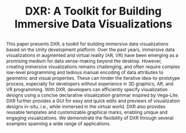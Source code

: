 ---
# this file is written in YAML http://docs.ansible.com/ansible/latest/YAMLSyntax.html
# all lines with a leading sharp are comments and will not be compiled
# longer blocks of text should start with a a leading > to escape all special characters

# URL handle for generated webpage
slug:       dxr

#specifies layout to be used for page generation (do not modify)
layout:     publication

#publication title
title:      >
   DXR: A Toolkit for Building Immersive Data Visualizations

#include in selected publications on front page (optional, delete line if not applicable)
display: selected

#list all publication authors in correct order
authors:
 - Ronell Sicat
 - Jiabao Li
 - JunYoung Choi
 - Maxime Cordeil
 - Won-ki Jeong
 - Benjamin Bach
 - Hanspeter Pfister
 
#insert publication venue (displayed on publication page)
venue:      >
   IEEE Transactions on Visualization and Computer Graphics, Vol.25, No.1 (Proceedings IEEE Information Visualization 2018), pp. 715-725
   
#insert short venue (displayed in box in publication list)
shortvenue: >
   IEEE Information Visualization 2018

#specify publication year
year:       2019

#insert abstract of publication
abstract:   >
   This paper presents DXR, a toolkit for building immersive data visualizations based on the Unity development platform. Over the past years, immersive data visualizations in augmented and virtual reality (AR, VR) have been emerging as a promising medium for data sense-making beyond the desktop. However, creating immersive visualizations remains challenging, and often require complex low-level programming and tedious manual encoding of data attributes to geometric and visual properties. These can hinder the iterative idea-to-prototype process, especially for developers without experience in 3D graphics, AR, and VR programming. With DXR, developers can efficiently specify visualization designs using a concise declarative visualization grammar inspired by Vega-Lite. DXR further provides a GUI for easy and quick edits and previews of visualization designs in-situ, i.e., while immersed in the virtual world. DXR also provides reusable templates and customizable graphical marks, enabling unique and engaging visualizations. We demonstrate the flexibility of DXR through several examples spanning a wide range of applications.
 
#link to hi-res teaser image of publication (please make sure the image is wide, e.g. aspect ratio between 4:2 and 4:1) 
teaser:     './publications/2019_sicat_dxr.jpg'

#link to smaller thumbnail image of publication (please make sure the aspect ratio is 3:2, suggested size is 150x100px)
thumbnail:  './publications/2019_sicat_dxr_thumbnail.jpg'

#link to publication video (optional): you can either upload the video to our website (insert local link) or host it on youtube or vimeo (in this case insert the youtube/vimeo link)
video:      'https://www.youtube.com/watch?v=NalVXf7Snhw'

#link to talk video (optional): you can either upload the video to our website (insert local link) or host it on youtube or vimeo (in this case insert the youtube/vimeo link)
#talk:       'https://vimeo.com/237673207'

#link to publication pdf (optional)
pdf:        './publications/2019_sicat_dxr.pdf'


#insert citation. please format citation by inserting <br> at line breaks, &nbsp;&nbsp; will insert a tab character to prettify the citation
citation:   >
  @article{Sicat2019dxr,<br>
   &nbsp;&nbsp;title = {DXR: A Toolkit for Building Immersive Data Visualizations},<br>
   &nbsp;&nbsp;author = {Ronell Sicat and Jiabao Li and JunYoung Choi and Maxime Cordeil and Won-ki Jeong and Benjamin Bach and Hanspeter Pfister},<br>
   &nbsp;&nbsp;journal = {IEEE Transactions on Visualization and Computer Graphics (Proceedings IEEE Information Visualization 2018)},<br>
   &nbsp;&nbsp;year = {2019}<br>
   &nbsp;&nbsp;volume = {25},<br>
   &nbsp;&nbsp;number = {1},<br>
   &nbsp;&nbsp;pages = {715-725}<br>
  }
  
#insert links to additional material for the publication (optional)
#links need a title, a URL and a type (this defines the link icon) which can be one of the following values: code, archive, files, slides or text (this is the default icon)
links: 
 - title: Code
   type:  github
   url:   'https://github.com/ronellsicat/DxR'
# - title: ExampleSlides
#   type:  slides
#   url:   './publications/presentation.pptx' 
   
#don't forget the leading and trailing --- in a YAML file
---